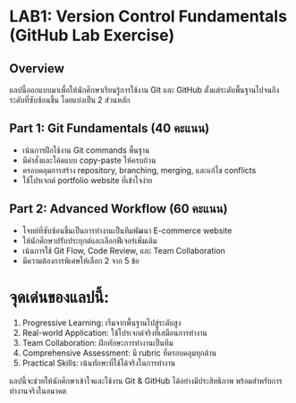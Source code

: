 # LAB1: Version Control Fundamentals (GitHub Lab Exercise)

## Overview
แลปนี้ออกแบบมาเพื่อให้นักศึกษาเรียนรู้การใช้งาน Git และ GitHub ตั้งแต่ระดับพื้นฐานไปจนถึงระดับที่ซับซ้อนขึ้น โดยแบ่งเป็น 2 ส่วนหลัก

## Part 1: Git Fundamentals (40 คะแนน)

* เน้นการฝึกใช้งาน Git commands พื้นฐาน
* มีคำสั่งและโค้ดแบบ copy-paste ให้ครบถ้วน
* ครอบคลุมการสร้าง repository, branching, merging, และแก้ไข conflicts
* ใช้โปรเจกต์ portfolio website ที่เข้าใจง่าย

## Part 2: Advanced Workflow (60 คะแนน)

* โจทย์ที่ซับซ้อนขึ้นเป็นการทำงานเป็นทีมพัฒนา E-commerce website
* ให้นักศึกษาปรับประยุกต์และเลือกฟีเจอร์เพิ่มเติม
* เน้นการใช้ Git Flow, Code Review, และ Team Collaboration
* มีความต้องการพิเศษให้เลือก 2 จาก 5 ข้อ

# จุดเด่นของแลปนี้:

1. Progressive Learning: เริ่มจากพื้นฐานไปสู่ระดับสูง
2. Real-world Application: ใช้โปรเจกต์จริงที่เสมือนการทำงาน
3. Team Collaboration: ฝึกทักษะการทำงานเป็นทีม
4. Comprehensive Assessment: มี rubric ที่ครอบคลุมทุกด้าน
5. Practical Skills: เน้นทักษะที่ใช้ได้จริงในการทำงาน

แลปนี้จะช่วยให้นักศึกษาเข้าใจและใช้งาน Git & GitHub ได้อย่างมีประสิทธิภาพ พร้อมสำหรับการทำงานจริงในอนาคต
